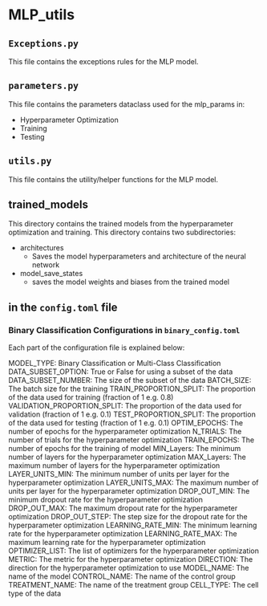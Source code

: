 # MLP_utils
## `Exceptions.py`
This file contains the exceptions rules for the MLP model.

## `parameters.py`
This file contains the parameters dataclass used for the mlp_params in:
* Hyperparameter Optimization
* Training
* Testing

## `utils.py`
This file contains the utility/helper functions for the MLP model.

## trained_models
This directory contains the trained models from the hyperparameter optimization and training.
This directory contains two subdirectories:
* architectures
    * Saves the model hyperparameters and architecture of the neural network
* model_save_states
    * saves the model weights and biases from the trained model

## in the `config.toml` file
### Binary Classification Configurations in `binary_config.toml`

Each part of the configuration file is explained below:

MODEL_TYPE: Binary Classification or Multi-Class Classification
DATA_SUBSET_OPTION: True or False for using a subset of the data
DATA_SUBSET_NUMBER: The size of the subset of the data
BATCH_SIZE: The batch size for the training
TRAIN_PROPORTION_SPLIT: The proportion of the data used for training (fraction of 1 e.g. 0.8)
VALIDATION_PROPORTION_SPLIT: The proportion of the data used for validation (fraction of 1 e.g. 0.1)
TEST_PROPORTION_SPLIT: The proportion of the data used for testing (fraction of 1 e.g. 0.1)
OPTIM_EPOCHS: The number of epochs for the hyperparameter optimization
N_TRIALS: The number of trials for the hyperparameter optimization
TRAIN_EPOCHS: The number of epochs for the training of model
MIN_Layers: The minimum number of layers for the hyperparameter optimization
MAX_Layers: The maximum number of layers for the hyperparameter optimization
LAYER_UNITS_MIN: The minimum number of units per layer for the hyperparameter optimization
LAYER_UNITS_MAX: The maximum number of units per layer for the hyperparameter optimization
DROP_OUT_MIN: The minimum dropout rate for the hyperparameter optimization
DROP_OUT_MAX: The maximum dropout rate for the hyperparameter optimization
DROP_OUT_STEP: The step size for the dropout rate for the hyperparameter optimization
LEARNING_RATE_MIN: The minimum learning rate for the hyperparameter optimization
LEARNING_RATE_MAX: The maximum learning rate for the hyperparameter optimization
OPTIMIZER_LIST: The list of optimizers for the hyperparameter optimization
METRIC: The metric for the hyperparameter optimization
DIRECTION: The direction for the hyperparameter optimization to use
MODEL_NAME: The name of the model
CONTROL_NAME: The name of the control group
TREATMENT_NAME: The name of the treatment group
CELL_TYPE: The cell type of the data

